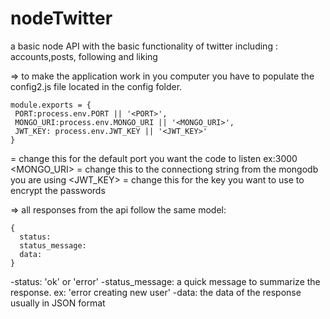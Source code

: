 # nodeTwitter
a basic node API with the basic functionality of twitter including : accounts,posts, following and liking

=> to make the application work in you computer you have to populate the config2.js file 
   located in the config folder.
   
   ```
   module.exports = {
    PORT:process.env.PORT || '<PORT>',
    MONGO_URI:process.env.MONGO_URI || '<MONGO_URI>',
    JWT_KEY: process.env.JWT_KEY || '<JWT_KEY>'
   }
   ```
   <PORT> = change this for the default port you want the code to listen ex:3000
   <MONGO_URI> = change this to the connectiong string from the mongodb you are using
   <JWT_KEY> = change this for the key you want to use to encrypt the passwords


=> all responses from the api follow the same model:
  ```
  {
    status:
    status_message:
    data:
  }
  ```

  -status: 'ok' or 'error'
  -status_message: a quick message to summarize the response. ex: 'error creating new user'
  -data: the data of the response usually in JSON format 


